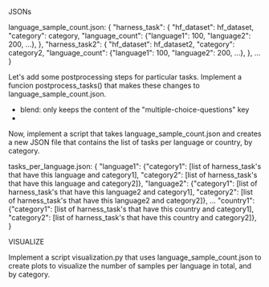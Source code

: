 JSONs

language_sample_count.json:
{
    "harness_task": {
        "hf_dataset": hf_dataset,
        "category": category,
        "language_count": {"language1": 100, "language2": 200, ...},
    },
    "harness_task2": {
        "hf_dataset": hf_dataset2,
        "category": category2,
        "language_count": {"language1": 100, "language2": 200, ...},
    },
    ...
}


Let's add some postprocessing steps for particular tasks. Implement a funcion postprocess_tasks() that makes these changes to language_sample_count.json.
- blend: only keeps the content of the "multiple-choice-questions" key
- 


Now, implement a script that takes language_sample_count.json and creates a new JSON file that contains the list of tasks per language or country, by category.

tasks_per_language.json:
{
    "language1": {"category1": [list of harness_task's that have this language and category1], "category2": [list of harness_task's that have this language and category2]},
    "language2": {"category1": [list of harness_task's that have this language2 and category1], "category2": [list of harness_task's that have this language2 and category2]},
    ...
    "country1": {"category1": [list of harness_task's that have this country and category1], "category2": [list of harness_task's that have this country and category2]},
}




VISUALIZE

Implement a script visualization.py that uses language_sample_count.json to create plots to visualize the number of samples per language in total, and by category.
